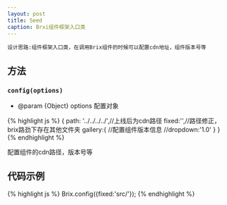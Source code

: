 ```yaml
---
layout: post
title: Seed
caption: Brxi组件框架入口类
---
```


    设计思路:组件框架入口类，在调用Brix组件的时候可以配置cdn地址，组件版本号等



## 方法

### `config(options)`

* @param  {Object} options 配置对象

{% highlight js %}
{
    path: '../../../../',//上线后为cdn路径
    fixed:'',//路径修正，brix路劲下存在其他文件夹
    gallery:{
        //配置组件版本信息
        //dropdown:'1.0'
    }
}
{% endhighlight %}

配置组件的cdn路径，版本号等


## 代码示例

{% highlight js %}
Brix.config({fixed:'src/'});
{% endhighlight %}



